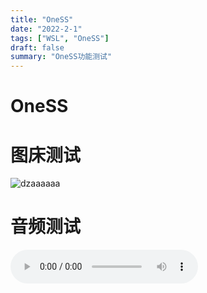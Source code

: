 ```yaml
---
title: "OneSS"
date: "2022-2-1"
tags: ["WSL", "OneSS"]
draft: false
summary: "OneSS功能测试"
---
```


# OneSS

# 图床测试

![dzaaaaaa](https://oness.dzaaaaaa.com/api/download?user=share@dzaaaaaa.com&id=013EY5Y6AVMSB3PQOMVZF3CJPIJFIEVPRX)

# 音频测试

<audio src="https://oness.dzaaaaaa.com/api/download?user=share@dzaaaaaa.com&id=013EY5Y6EYHDFJTKHS3VHJ2JJJTNPKPD3J" controls="controls"/>

# 视频测试

<video src="https://oness.dzaaaaaa.com/api/download?user=share@dzaaaaaa.com&id=013EY5Y6CTTTKM5HA4P5AKRB5NYHRMWGX2" controls="controls"/>



